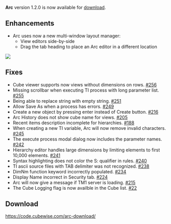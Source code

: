 **Arc** version 1.2.0 is now available for [download](https://code.cubewise.com/arc-download/). 

## Enhancements
* Arc uses now a new multi-window layout manager:
  * View editors side-by-side
  * Drag the tab heading to place an Arc editor in a different location
  
<img src="https://s3-ap-southeast-2.amazonaws.com/downloads.cubewise.com/web_assets/arc-pulgins/tab-navigation-short.gif" />

## Fixes
* Cube viewer supports now views without dimensions on rows. [#256](https://github.com/cubewise-code/arc-issues/issues/256)
* Missing scrollbar when executing TI process with long parameter list. [#255](https://github.com/cubewise-code/arc-issues/issues/255)
* Being able to replace string with empty string. [#251](https://github.com/cubewise-code/arc-issues/issues/251)
* Allow Save As when a process has errors. [#249](https://github.com/cubewise-code/arc-issues/issues/249)
* Create a new object by pressing enter instead of Create button. [#216](https://github.com/cubewise-code/arc-issues/issues/216)
* Arc History does not show cube name for views. [#205](https://github.com/cubewise-code/arc-issues/issues/205)
* Recent items description incomplete for hierarchies. [#188](https://github.com/cubewise-code/arc-issues/issues/188)
* When creating a new TI variable, Arc will now remove invalid characters. [#245](https://github.com/cubewise-code/arc-issues/issues/245)
* The execute process modal dialog now includes the parameter names. [#242](https://github.com/cubewise-code/arc-issues/issues/242)
* Hierarchy editor handles large dimensions by limiting elements to first 10,000 elements. [#241](https://github.com/cubewise-code/arc-issues/issues/241)
* Syntax highlighting does not color the S: qualifier in rules. [#240](https://github.com/cubewise-code/arc-issues/issues/240)
* TI ascii source files with TAB delimiter was not recognized. [#238](https://github.com/cubewise-code/arc-issues/issues/238)
* DimNm function keyword incorrectly populated. [#234](https://github.com/cubewise-code/arc-issues/issues/234)
* Display Name incorrect in Security tab. [#224](https://github.com/cubewise-code/arc-issues/issues/224)
* Arc will now give a message if TM1 server is loading. [#215](https://github.com/cubewise-code/arc-issues/issues/215)
* The Cube Logging flag is now availble in the Cube list. [#22](https://github.com/cubewise-code/arc-issues/issues/22)

## Download
https://code.cubewise.com/arc-download/

